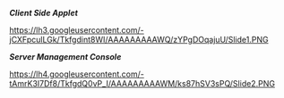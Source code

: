 **_Client Side Applet_**

https://lh3.googleusercontent.com/-jCXFpculLGk/Tkfgdint8WI/AAAAAAAAAWQ/zYPgDOqajuU/Slide1.PNG

**_Server Management Console_**

https://lh4.googleusercontent.com/-tAmrK3I7Df8/TkfgdQ0vP_I/AAAAAAAAAWM/ks87hSV3sPQ/Slide2.PNG


